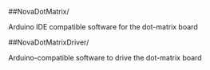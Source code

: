 ##NovaDotMatrix/

  Arduino IDE compatible software for the dot-matrix board 

##NovaDotMatrixDriver/

  Arduino-compatible software  to drive the dot-matrix board
